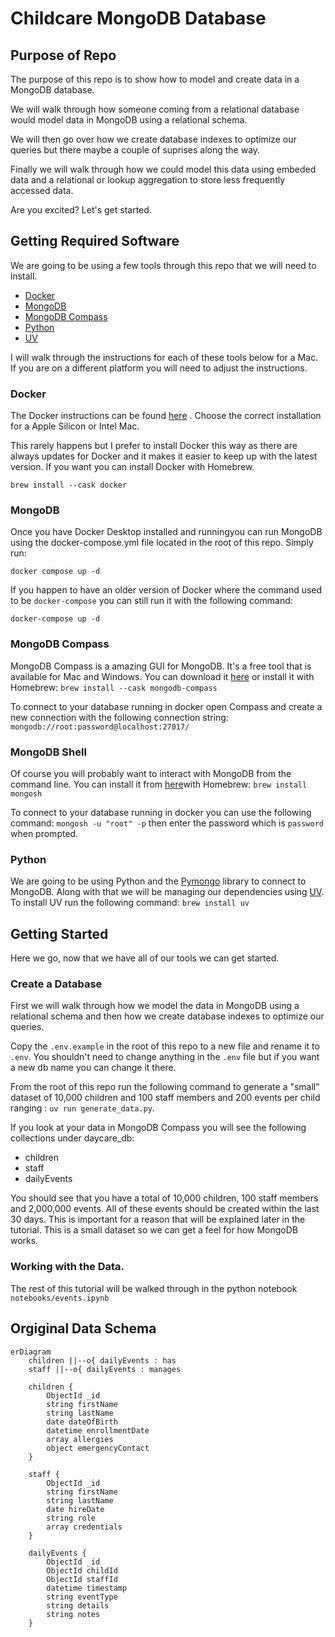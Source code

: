 # Childcare MongoDB Database 

## Purpose of Repo

The purpose of this repo is to show how to model and create data in a MongoDB database.

We will walk through how someone coming from a relational database would model data in MongoDB using a relational schema.

We will then go over how we create database indexes to optimize our queries but there maybe a couple of suprises along the way.

Finally we will walk through how we could model this data using embeded data and a relational or lookup aggregation to store less frequently accessed data.

Are you excited? Let's get started.

## Getting Required Software

We are going to be using a few tools through this repo that we will need to install.
- [Docker](https://www.docker.com/)
- [MongoDB](https://www.mongodb.com/)
- [MongoDB Compass](https://www.mongodb.com/products/compass)
- [Python](https://www.python.org/)
- [UV](https://docs.astral.sh/uv/)
  
I will walk through the instructions for each of these tools below for a Mac. If you are on a different platform you will need to adjust the instructions.

### Docker

The Docker instructions can be found [here](https://docs.docker.com/desktop/setup/install/mac-install/) . Choose the correct installation for a Apple Silicon or Intel Mac.

This rarely happens but I prefer to install Docker this way as there are always updates for Docker and it makes it easier to keep up with the latest version. If you want you can install Docker with Homebrew. 

`brew install --cask docker`

### MongoDB

Once you have Docker Desktop installed and runningyou can run MongoDB using the docker-compose.yml file located in the root of this repo. Simply run:

`docker compose up -d`

If you happen to have an older version of Docker where the command used to be `docker-compose` you can still run it with the following command:

`docker-compose up -d`

### MongoDB Compass

MongoDB Compass is a amazing GUI for MongoDB. It's a free tool that is available for Mac and Windows. You can download it [here](https://www.mongodb.com/products/tools/compass) or install it with Homebrew: `brew install --cask mongodb-compass`

To connect to your database running in docker open Compass and create a new connection with the following connection string: `mongodb://root:password@localhost:27017/`

### MongoDB Shell

Of course you will probably want to interact with MongoDB from the command line. You can install it from [here](https://www.mongodb.com/try/download/shell)with Homebrew: `brew install mongosh`

To connect to your database running in docker you can use the following command:
`mongosh -u "root" -p` then enter the password which is `password` when prompted.

### Python

We are going to be using Python and the [Pymongo](https://pymongo.readthedocs.io/en/stable/) library to connect to MongoDB. Along with that we will be managing our dependencies using [UV](https://docs.astral.sh/uv/). To install UV run the following command: `brew install uv`


## Getting Started

Here we go, now that we have all of our tools we can get started.

### Create a Database
First we will walk through how we model the data in MongoDB using a relational schema and then how we create database indexes to optimize our queries.

Copy the `.env.example` in the root of this repo to a new file and rename it to `.env`. You shouldn't need to change anything in the `.env` file but if you want a new db name you can change it there.

From the root of this repo run the following command to generate a "small" dataset of 10,000 children and 100 staff members and 200 events per child ranging : `uv run generate_data.py`.


If you look at your data in MongoDB Compass you will see the following collections under daycare_db:
- children
- staff
- dailyEvents

You should see that you have a total of 10,000 children, 100 staff members and 2,000,000 events. All of these events should be created within the last 30 days. This is important for a reason that will be explained later in the tutorial. This is a small dataset so we can get a feel for how MongoDB works.

### Working with the Data.
The rest of this tutorial will be walked through in the python notebook `notebooks/events.ipynb`

## Orgiginal Data Schema

```mermaid
erDiagram
    children ||--o{ dailyEvents : has
    staff ||--o{ dailyEvents : manages

    children {
        ObjectId _id
        string firstName
        string lastName
        date dateOfBirth
        datetime enrollmentDate
        array allergies
        object emergencyContact
    }

    staff {
        ObjectId _id
        string firstName
        string lastName
        date hireDate
        string role
        array credentials
    }

    dailyEvents {
        ObjectId _id
        ObjectId childId
        ObjectId staffId
        datetime timestamp
        string eventType
        string details
        string notes
    }
```